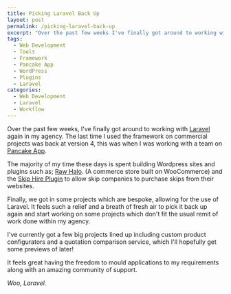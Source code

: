 ```yaml
---
title: Picking Laravel Back Up
layout: post
permalink: /picking-laravel-back-up
excerpt: "Over the past few weeks I've finally got around to working with Laravel again. Oh, how happy I am!"
tags:
  - Web Development
  - Tools
  - Framework
  - Pancake App
  - WordPress
  - Plugins
  - Laravel
categories:
  - Web Development
  - Laravel
  - Workflow
---
```


Over the past few weeks, I've finally got around to working with [Laravel](https://laravel.com) again in my agency. The last time I used the framework on commercial projects was back at version 4, this was when I was working with a team on [Pancake App](https://pancakeapp.com).

The majority of my time these days is spent building Wordpress sites and plugins such as; [Raw Halo](https://rawhalo.com). (A commerce store built on WooCommerce) and the [Skip Hire Plugin](http://skips.adtrakdev.com) to allow skip companies to purchase skips from their websites.

Finally, we got in some projects which are bespoke, allowing for the use of Laravel. It feels such a relief and a breath of fresh air to pick it back up again and start working on some projects which don't fit the usual remit of work done within my agency.

I've currently got a few big projects lined up including custom product configurators and a quotation comparison service, which I'll hopefully get some previews of later!

It feels great having the freedom to mould applications to my requirements along with an amazing community of support.

_Woo, Laravel._
